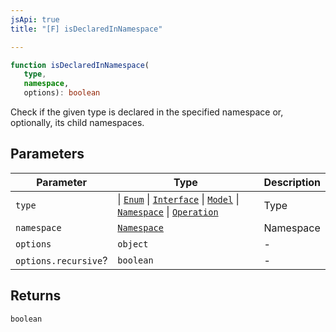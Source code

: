 ```yaml
---
jsApi: true
title: "[F] isDeclaredInNamespace"

---
```

```ts
function isDeclaredInNamespace(
   type, 
   namespace, 
   options): boolean
```

Check if the given type is declared in the specified namespace or, optionally, its child namespaces.

## Parameters

| Parameter | Type | Description |
| ------ | ------ | ------ |
| `type` | \| [`Enum`](../interfaces/Enum.md) \| [`Interface`](../interfaces/Interface.md) \| [`Model`](../interfaces/Model.md) \| [`Namespace`](../interfaces/Namespace.md) \| [`Operation`](../interfaces/Operation.md) | Type |
| `namespace` | [`Namespace`](../interfaces/Namespace.md) | Namespace |
| `options` | `object` | - |
| `options.recursive`? | `boolean` | - |

## Returns

`boolean`
